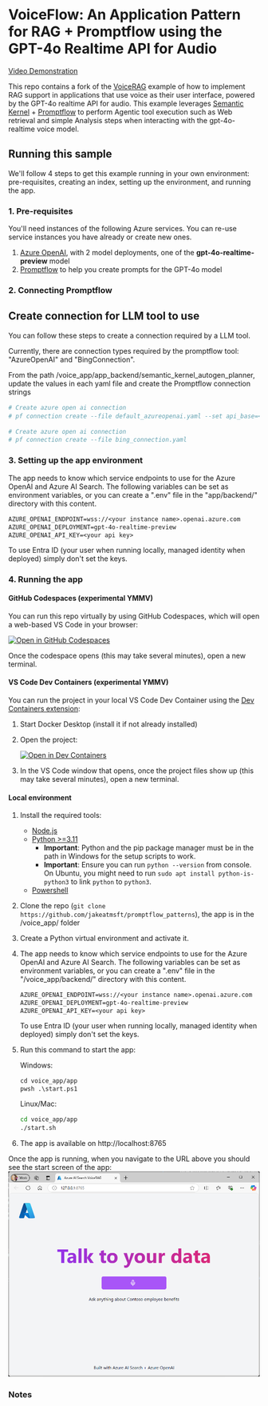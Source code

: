 # VoiceFlow: An Application Pattern for RAG + Promptflow using the GPT-4o Realtime API for Audio

[Video Demonstration](https://youtu.be/oGP_WgxqYJM)

This repo contains a fork of the [VoiceRAG](https://aka.ms/voicerag) example of how to implement RAG support in applications that use voice as their user interface, powered by the GPT-4o realtime API for audio.  This example leverages [Semantic Kernel](https://aka.ms/semantickernel) + [Promptflow](https://aka.ms/promptflow) to perform Agentic tool execution such as Web retrieval and simple Analysis steps when interacting with the gpt-4o-realtime voice model. 

## Running this sample
We'll follow 4 steps to get this example running in your own environment: pre-requisites, creating an index, setting up the environment, and running the app.

### 1. Pre-requisites
You'll need instances of the following Azure services. You can re-use service instances you have already or create new ones.
1. [Azure OpenAI](https://ms.portal.azure.com/#create/Microsoft.CognitiveServicesOpenAI), with 2 model deployments, one of the **gpt-4o-realtime-preview** model
3. [Promptflow](https://aka.ms/promptflow) to help you create prompts for the GPT-4o model

### 2. Connecting Promptflow

## Create connection for LLM tool to use
You can follow these steps to create a connection required by a LLM tool.

Currently, there are connection types required by the promptflow tool: "AzureOpenAI" and "BingConnection". 

From the path /voice_app/app_backend/semantic_kernel_autogen_planner, update the values in each yaml file and create the Promptflow connection strings

```bash
# Create azure open ai connection
# pf connection create --file default_azureopenai.yaml --set api_base=<your_api_base> 
```

```bash
# Create azure open ai connection
# pf connection create --file bing_connection.yaml
```

### 3. Setting up the app environment
The app needs to know which service endpoints to use for the Azure OpenAI and Azure AI Search. The following variables can be set as environment variables, or you can create a ".env" file in the "app/backend/" directory with this content.
   ```
   AZURE_OPENAI_ENDPOINT=wss://<your instance name>.openai.azure.com
   AZURE_OPENAI_DEPLOYMENT=gpt-4o-realtime-preview
   AZURE_OPENAI_API_KEY=<your api key>
   ```
   To use Entra ID (your user when running locally, managed identity when deployed) simply don't set the keys. 

### 4. Running the app

#### GitHub Codespaces (experimental YMMV)
You can run this repo virtually by using GitHub Codespaces, which will open a web-based VS Code in your browser:

[![Open in GitHub Codespaces](https://img.shields.io/static/v1?style=for-the-badge&label=GitHub+Codespaces&message=Open&color=brightgreen&logo=github)](https://github.com/codespaces/new?hide_repo_select=true&ref=main&skip_quickstart=true&machine=basicLinux32gb&repo=860141324&devcontainer_path=.devcontainer%2Fdevcontainer.json&geo=WestUs2)

Once the codespace opens (this may take several minutes), open a new terminal.

#### VS Code Dev Containers (experimental YMMV)
You can run the project in your local VS Code Dev Container using the [Dev Containers extension](https://marketplace.visualstudio.com/items?itemName=ms-vscode-remote.remote-containers):

1. Start Docker Desktop (install it if not already installed)
2. Open the project:

    [![Open in Dev Containers](https://img.shields.io/static/v1?style=for-the-badge&label=Dev%20Containers&message=Open&color=blue&logo=visualstudiocode)](https://vscode.dev/redirect?url=vscode://ms-vscode-remote.remote-containers/cloneInVolume?url=https://github.com/azure-samples/aisearch-openai-rag-audio)
3. In the VS Code window that opens, once the project files show up (this may take several minutes), open a new terminal.

#### Local environment
1. Install the required tools:
   - [Node.js](https://nodejs.org/en)
   - [Python >=3.11](https://www.python.org/downloads/)
      - **Important**: Python and the pip package manager must be in the path in Windows for the setup scripts to work.
      - **Important**: Ensure you can run `python --version` from console. On Ubuntu, you might need to run `sudo apt install python-is-python3` to link `python` to `python3`.
   - [Powershell](https://learn.microsoft.com/powershell/scripting/install/installing-powershell)

2. Clone the repo (`git clone https://github.com/jakeatmsft/promptflow_patterns`), the app is in the /voice_app/ folder
3. Create a Python virtual environment and activate it.
4. The app needs to know which service endpoints to use for the Azure OpenAI and Azure AI Search. The following variables can be set as environment variables, or you can create a ".env" file in the "/voice_app/backend/" directory with this content.
   ```
   AZURE_OPENAI_ENDPOINT=wss://<your instance name>.openai.azure.com
   AZURE_OPENAI_DEPLOYMENT=gpt-4o-realtime-preview
   AZURE_OPENAI_API_KEY=<your api key>
   ```
   To use Entra ID (your user when running locally, managed identity when deployed) simply don't set the keys.  
5. Run this command to start the app:

   Windows:

   ```pwsh
   cd voice_app/app
   pwsh .\start.ps1
   ```

   Linux/Mac:

   ```bash
   cd voice_app/app
   ./start.sh
   ```

6. The app is available on http://localhost:8765

Once the app is running, when you navigate to the URL above you should see the start screen of the app:
![app screenshot](docs/talktoyourdataapp.png)

### Notes

